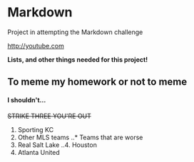 # Markdown
Project in attempting the Markdown challenge

<http://youtube.com>

**Lists, and other things needed for this project!**

## To meme my homework or not to meme
#### I shouldn't...

~~STRIKE THREE YOU'RE OUT~~

1. Sporting KC
2. Other MLS teams
..* Teams that are worse
3. Real Salt Lake
..4. Houston
5. Atlanta United
